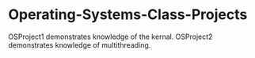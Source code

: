 # Operating-Systems-Class-Projects
OSProject1 demonstrates knowledge of the kernal. OSProject2 demonstrates knowledge of multithreading. 
